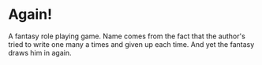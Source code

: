 Again! 
======

A fantasy role playing game. Name comes from the fact that the
author's tried to write one many a times and given up each time. And
yet the fantasy draws him in again.
